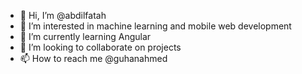 - 👋 Hi, I’m @abdilfatah
- 👀 I’m interested in machine learning and mobile web development
- 🌱 I’m currently learning Angular
- 💞️ I’m looking to collaborate on projects
- 📫 How to reach me @guhanahmed

<!---
abdilfatah/abdilfatah is a ✨ special ✨ repository because its `README.md` (this file) appears on your GitHub profile.
You can click the Preview link to take a look at your changes.
--->
